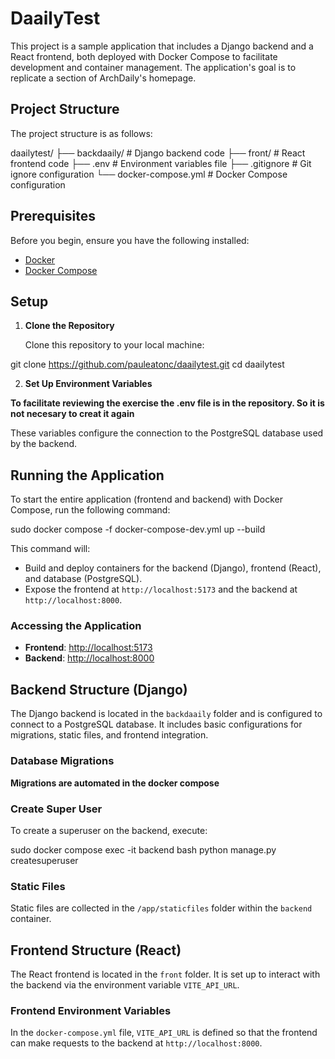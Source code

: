 # DaailyTest

This project is a sample application that includes a Django backend and a React frontend, both deployed with Docker Compose to facilitate development and container management. The application's goal is to replicate a section of ArchDaily's homepage.

## Project Structure

The project structure is as follows:

daailytest/ 
  ├── backdaaily/ # Django backend code 
  ├── front/ # React frontend code 
  ├── .env # Environment variables file 
  ├── .gitignore # Git ignore configuration 
  └── docker-compose.yml # Docker Compose configuration

## Prerequisites

Before you begin, ensure you have the following installed:

- [Docker](https://docs.docker.com/get-docker/)
- [Docker Compose](https://docs.docker.com/compose/install/)

## Setup

1. **Clone the Repository**

   Clone this repository to your local machine:

git clone https://github.com/pauleatonc/daailytest.git cd daailytest


2. **Set Up Environment Variables**

**To facilitate reviewing the exercise the .env file is in the repository. So it is not necesary to creat it again**

These variables configure the connection to the PostgreSQL database used by the backend.

## Running the Application

To start the entire application (frontend and backend) with Docker Compose, run the following command:

sudo docker compose -f docker-compose-dev.yml up --build

This command will:

- Build and deploy containers for the backend (Django), frontend (React), and database (PostgreSQL).
- Expose the frontend at `http://localhost:5173` and the backend at `http://localhost:8000`.

### Accessing the Application

- **Frontend**: [http://localhost:5173](http://localhost:5173)
- **Backend**: [http://localhost:8000](http://localhost:8000)

## Backend Structure (Django)

The Django backend is located in the `backdaaily` folder and is configured to connect to a PostgreSQL database. It includes basic configurations for migrations, static files, and frontend integration.

### Database Migrations

**Migrations are automated in the docker compose**

### Create Super User

To create a superuser on the backend, execute:

sudo docker compose exec -it backend bash 
python manage.py createsuperuser

### Static Files

Static files are collected in the `/app/staticfiles` folder within the `backend` container.

## Frontend Structure (React)

The React frontend is located in the `front` folder. It is set up to interact with the backend via the environment variable `VITE_API_URL`.

### Frontend Environment Variables

In the `docker-compose.yml` file, `VITE_API_URL` is defined so that the frontend can make requests to the backend at `http://localhost:8000`.
